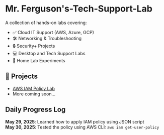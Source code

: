 # Mr. Ferguson's-Tech-Support-Lab

A collection of hands-on labs covering:

- ✅ Cloud IT Support (AWS, Azure, GCP)
- 🛠 Networking & Troubleshooting
- 🔒 Security+ Projects
- 💻 Desktop and Tech Support Labs
- 🧪 Home Lab Experiments

## 🔗 Projects

- [AWS IAM Policy Lab](./aws-iam-policy-lab)
- More coming soon...

## Daily Progress Log
**May 29, 2025**: Learned how to apply IAM policy using JSON script  
**May 30, 2025**: Tested the policy using AWS CLI: `aws iam get-user-policy`

